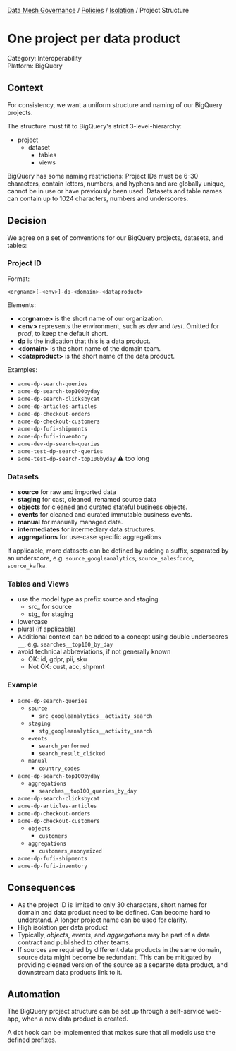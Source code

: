 [Data Mesh Governance](https://www.datamesh-governance.com/) / [Policies](https://www.datamesh-governance.com/#policies) / [Isolation](https://www.datamesh-governance.com/#isolation) / Project Structure

# One project per data product

Category: Interoperability  
Platform: BigQuery

[//]: # (order:1)

## Context

For consistency, we want a uniform structure and naming of our BigQuery projects.

The structure must fit to BigQuery's strict 3-level-hierarchy:

- project
  - dataset
    - tables
    - views

BigQuery has some naming restrictions: 
Project IDs must be 6-30 characters, contain letters, numbers, and hyphens and are globally unique, cannot be in use or have previously been used. Datasets and table names can contain up to 1024 characters, numbers and underscores.


## Decision

We agree on a set of conventions for our BigQuery projects, datasets, and tables:

### Project ID

Format:

`<orgname>[-<env>]-dp-<domain>-<dataproduct>`

Elements:
- **&lt;orgname&gt;** is the short name of our organization.
- **&lt;env&gt;** represents the environment, such as _dev_ and _test_. Omitted for _prod_, to keep the default short.
- **dp** is the indication that this is a data product.
- **&lt;domain&gt;** is the short name of the domain team.
- **&lt;dataproduct&gt;** is the short name of the data product.

Examples:
- `acme-dp-search-queries`
- `acme-dp-search-top100byday`
- `acme-dp-search-clicksbycat`
- `acme-dp-articles-articles`
- `acme-dp-checkout-orders`
- `acme-dp-checkout-customers`
- `acme-dp-fufi-shipments`
- `acme-dp-fufi-inventory`
- `acme-dev-dp-search-queries`
- `acme-test-dp-search-queries`
- `acme-test-dp-search-top100byday` ⚠️ too long


### Datasets

- **source** for raw and imported data
- **staging** for cast, cleaned, renamed source data
- **objects** for cleaned and curated stateful business objects.
- **events** for cleaned and curated immutable business events.
- **manual** for manually managed data.
- **intermediates** for intermediary data structures.
- **aggregations** for use-case specific aggregations

If applicable, more datasets can be defined by adding a suffix, separated by an underscore, e.g. `source_googleanalytics`, `source_salesforce`, `source_kafka`.


### Tables and Views

- use the model type as prefix source and staging
  - src_ for source
  - stg_ for staging
- lowercase
- plural (if applicable)
- Additional context can be added to a concept using double underscores `__`, e.g. `searches__top100_by_day`
- avoid technical abbreviations, if not generally known
  - OK: id, gdpr, pii, sku
  - Not OK: cust, acc, shpmnt


### Example

- `acme-dp-search-queries`
  - `source`
    - `src_googleanalytics__activity_search`
  - `staging`
    - `stg_googleanalytics__activity_search`
  - `events`
    - `search_performed`
    - `search_result_clicked`
  - `manual`
    - `country_codes`
- `acme-dp-search-top100byday`
  - `aggregations`
    - `searches__top100_queries_by_day`
- `acme-dp-search-clicksbycat`
- `acme-dp-articles-articles`
- `acme-dp-checkout-orders`
- `acme-dp-checkout-customers`
  - `objects`
    - `customers`
  - `aggregations`
    - `customers_anonymized`
- `acme-dp-fufi-shipments`
- `acme-dp-fufi-inventory`



## Consequences

- As the project ID is limited to only 30 characters, short names for domain and data product need to be defined. Can become hard to understand. A longer project name can be used for clarity.
- High isolation per data product
- Typically, _objects_, _events_, and _aggregations_ may be part of a data contract and published to other teams.
- If sources are required by different data products in the same domain, source data might become be redundant. This can be mitigated by providing cleaned version of the source as a separate data product, and downstream data products link to it. 

## Automation

The BigQuery project structure can be set up through a self-service web-app, when a new data product is created.

A dbt hook can be implemented that makes sure that all models use the defined prefixes.